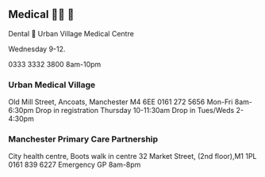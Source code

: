 ## Medical 🥼💉 🦷

Dental 🦷 
Urban Village Medical Centre

Wednesday 9-12.   

0333 3332 3800 8am-10pm


### Urban Medical Village
Old Mill Street, Ancoats, Manchester M4 6EE
0161 272 5656 Mon-Fri 8am-6:30pm
Drop in registration Thursday 10-11:30am
Drop in Tues/Weds 2-4:30pm

### Manchester Primary Care Partnership

City health centre, Boots walk in centre
32 Market Street, (2nd floor),M1 1PL
0161 839 6227
Emergency GP 8am-8pm

